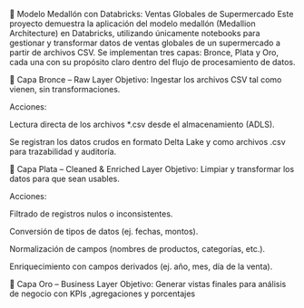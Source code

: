 🛒 Modelo Medallón con Databricks: Ventas Globales de Supermercado
Este proyecto demuestra la aplicación del modelo medallón (Medallion Architecture) en Databricks, utilizando únicamente notebooks para gestionar y transformar datos de ventas globales de un supermercado a partir de archivos CSV. Se implementan tres capas: Bronce, Plata y Oro, cada una con su propósito claro dentro del flujo de procesamiento de datos.

🥉 Capa Bronce – Raw Layer
Objetivo: Ingestar los archivos CSV tal como vienen, sin transformaciones.

Acciones:

Lectura directa de los archivos *.csv desde el almacenamiento (ADLS).

Se registran los datos crudos en formato Delta Lake y como archivos .csv para trazabilidad y auditoría.

🥈 Capa Plata – Cleaned & Enriched Layer
Objetivo: Limpiar y transformar los datos para que sean usables.

Acciones:

Filtrado de registros nulos o inconsistentes.

Conversión de tipos de datos (ej. fechas, montos).

Normalización de campos (nombres de productos, categorías, etc.).

Enriquecimiento con campos derivados (ej. año, mes, día de la venta).

🥇 Capa Oro – Business Layer
Objetivo: Generar vistas finales para análisis de negocio con KPIs ,agregaciones y porcentajes


